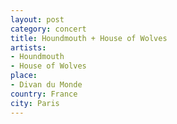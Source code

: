 ```yaml
---
layout: post
category: concert
title: Houndmouth + House of Wolves
artists: 
- Houndmouth
- House of Wolves
place: 
- Divan du Monde
country: France
city: Paris
---
```


